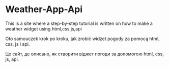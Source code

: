 # Weather-App-Api
This is a site where a step-by-step tutorial is written on how to make a weather widget using html,css,js,api

Oto samouczek krok po kroku, jak zrobić widżet pogody za pomocą html, css, js i api.

Це сайт, де описано, як створити віджет погоди за допомогою html, css, js, api.
